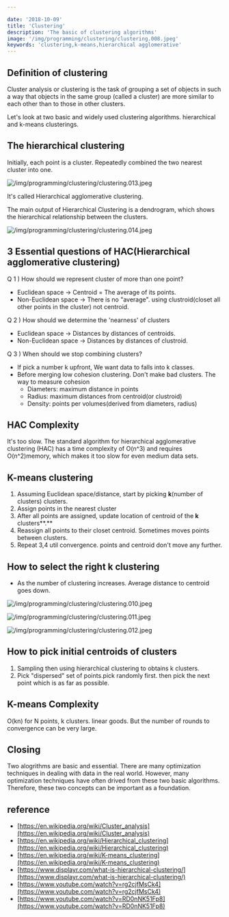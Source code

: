 ```yaml
---

date: '2018-10-09'
title: 'Clustering'
description: 'The basic of clustering algorithms'
image: '/img/programming/clustering/clustering.008.jpeg'
keywords: 'clustering,k-means,hierarchical agglomerative'
---
```


## Definition of clustering

Cluster analysis or clustering is the task of grouping a set of objects in such a way that objects in the same group (called a cluster) are more similar to each other than to those in other clusters.

Let's look at two basic and widely used clustering algorithms. hierarchical and k-means clusterings.

## The hierarchical clustering

Initially, each point is a cluster. Repeatedly combined the two nearest cluster into one.

![/img/programming/clustering/clustering.013.jpeg](/img/programming/clustering/clustering.013.jpeg "/img/programming/clustering/clustering.013.jpeg")

It's called Hierarchical agglomerative clustering.

The main output of Hierarchical Clustering is a dendrogram, which shows the hierarchical relationship between the clusters.

![/img/programming/clustering/clustering.014.jpeg](/img/programming/clustering/clustering.014.jpeg "/img/programming/clustering/clustering.014.jpeg")

## 3 Essential questions of HAC(Hierarchical agglomerative clustering)

Q 1 ) How should we represent cluster of more than one point?

- Euclidean space → Centroid = The average of its points.
- Non-Euclidean space → There is no "average". using clustroid(closet all other points in the cluster) not centroid.

Q 2 ) How should we determine the 'nearness' of clusters

- Euclidean space → Distances by distances of centroids.
- Non-Euclidean space → Distances by distances of clustroid.

Q 3 ) When should we stop combining clusters?

- If pick a number k upfront, We want data to falls into k classes.
- Before merging low cohesion clustering. Don't make bad clusters. The way to measure cohesion
    - Diameters: maximum distance in points
    - Radius: maximum distances from centroid(or clustroid)
    - Density: points per volumes(derived from diameters, radius)

## HAC Complexity

It's too slow. The standard algorithm for hierarchical agglomerative clustering (HAC) has a time complexity of O(n^3) and requires O(n^2)memory, which makes it too slow for even medium data sets.

## K-means clustering

1. Assuming Euclidean space/distance, start by picking **k**(number of clusters) clusters.  
2. Assign points in the nearest cluster
3. After all points are assigned, update location of centroid of the **k** clusters**.**
4. Reassign all points to their closet centroid.  Sometimes moves points between clusters.
5. Repeat 3,4 util convergence. points and centroid don't move any further.

## How to select the right k clustering

- As the number of clustering increases. Average distance to centroid goes down.

![/img/programming/clustering/clustering.010.jpeg](/img/programming/clustering/clustering.010.jpeg "/img/programming/clustering/clustering.010.jpeg")

![/img/programming/clustering/clustering.011.jpeg](/img/programming/clustering/clustering.011.jpeg "/img/programming/clustering/clustering.011.jpeg")

![/img/programming/clustering/clustering.012.jpeg](/img/programming/clustering/clustering.012.jpeg "/img/programming/clustering/clustering.012.jpeg")

## How to pick initial centroids of clusters

1. Sampling then using hierarchical clustering to obtains k clusters.
2. Pick "dispersed" set of points.pick randomly first. then pick the next point which is as far as possible.

## K-means Complexity

O(kn) for N points, k clusters. linear goods. But the number of rounds to convergence can be  very large.

## Closing

Two alogrithms are basic and essential. There are many optimization techniques in dealing with data in the real world. However, many optimization techniques have often drived from these two basic algorithms. Therefore, these two concepts can be important as a foundation.


## reference

- [https://en.wikipedia.org/wiki/Cluster_analysis](https://en.wikipedia.org/wiki/Cluster_analysis)
- [https://en.wikipedia.org/wiki/Hierarchical_clustering](https://en.wikipedia.org/wiki/Hierarchical_clustering)
- [https://en.wikipedia.org/wiki/K-means_clustering](https://en.wikipedia.org/wiki/K-means_clustering)
- [https://www.displayr.com/what-is-hierarchical-clustering/](https://www.displayr.com/what-is-hierarchical-clustering/)
- [https://www.youtube.com/watch?v=rg2cjfMsCk4](https://www.youtube.com/watch?v=rg2cjfMsCk4)
- [https://www.youtube.com/watch?v=RD0nNK51Fp8](https://www.youtube.com/watch?v=RD0nNK51Fp8)